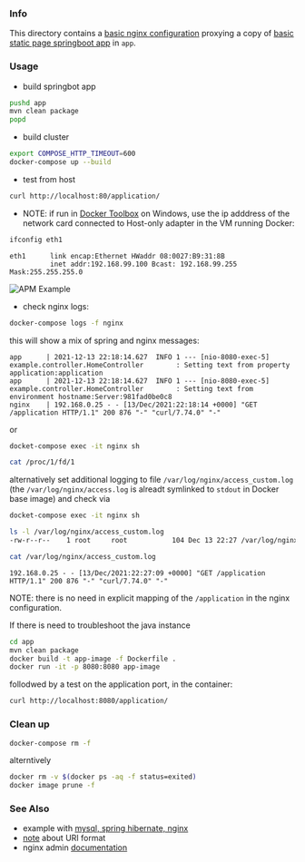 ### Info

This directory contains a [basic nginx configuration](https://hellokoding.com/spring-boot/docker/) proxying a 
 copy of [basic static page springboot app](https://github.com/sergueik/springboot_study/tree/master/basic-static) in `app`.

### Usage

* build springbot app
```sh
pushd app
mvn clean package
popd
```
* build cluster
```sh
export COMPOSE_HTTP_TIMEOUT=600
docker-compose up --build
```
* test from host
```sh
curl http://localhost:80/application/
```
* NOTE: if run in [Docker Toolbox](https://github.com/docker-archive/toolbox) on Windows,
use the ip adddress of the network card connected to Host-only adapter in the VM running Docker:

```sh
ifconfig eth1
```
```text
eth1      link encap:Ethernet HWaddr 08:0027:B9:31:8B
          inet addr:192.168.99.100 Bcast: 192.168.99.255 Mask:255.255.255.0
```

![APM Example](https://github.com/sergueik/springboot_study/blob/master/basic-nginx/screenshots/capture-application.png)

* check nginx logs:
```sh
docker-compose logs -f nginx
```
this will show a mix of spring and nginx messages:
```text
app      | 2021-12-13 22:18:14.627  INFO 1 --- [nio-8080-exec-5] example.controller.HomeController        : Setting text from property application:application
app      | 2021-12-13 22:18:14.627  INFO 1 --- [nio-8080-exec-5] example.controller.HomeController        : Setting text from environment hostname:Server:981fad0be0c8
nginx    | 192.168.0.25 - - [13/Dec/2021:22:18:14 +0000] "GET /application HTTP/1.1" 200 876 "-" "curl/7.74.0" "-"
```
or
```sh
docket-compose exec -it nginx sh
```
```sh
cat /proc/1/fd/1
```
alternatively set additional logging to file `/var/log/nginx/access_custom.log` (the `/var/log/nginx/access.log` is alreadt symlinked to `stdout` in Docker base image)
and check via
```sh
docket-compose exec -it nginx sh
```

```sh
ls -l /var/log/nginx/access_custom.log
-rw-r--r--    1 root     root           104 Dec 13 22:27 /var/log/nginx/access_custom.log
```

```sh 
cat /var/log/nginx/access_custom.log

```
```text
192.168.0.25 - - [13/Dec/2021:22:27:09 +0000] "GET /application HTTP/1.1" 200 876 "-" "curl/7.74.0" "-"
```
NOTE: there is no need in explicit mapping of the `/application` in the nginx configuration. 

If there is need to troubleshoot the java instance
```sh
cd app
mvn clean package
docker build -t app-image -f Dockerfile .
docker run -it -p 8080:8080 app-image
```
follodwed by a test on the application port, in the container:
```sh
curl http://localhost:8080/application/
```
### Clean up
```sh
docker-compose rm -f
```
alterntively
```sh
docker rm -v $(docker ps -aq -f status=exited)
docker image prune -f
```
### See Also
  * example with [mysql, spring hibernate, nginx](https://github.com/opstree/spring3hibernate)
  * [note](https://nginx.org/ru/docs/http/ngx_http_proxy_module.html#proxy_pass)  about URI format
  * nginx admin [documentation](https://docs.nginx.com/nginx/admin-guide/monitoring/logging/)
